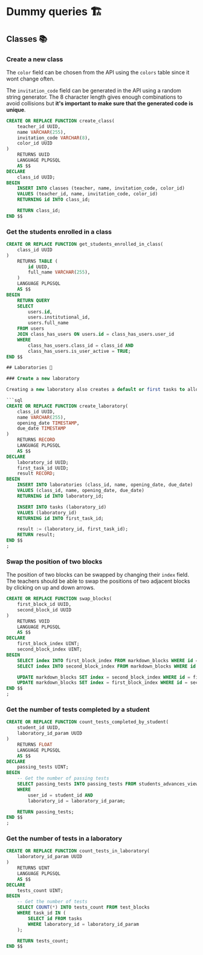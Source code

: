 # Dummy queries 🏗️

## Classes 📚

### Create a new class

The `color` field can be chosen from the API using the `colors` table since it wont change often.

The `invitation_code` field can be generated in the API using a random string generator. The 8 character length gives enough combinations to avoid collisions but **it's important to make sure that the generated code is unique**.

```sql
CREATE OR REPLACE FUNCTION create_class(
    teacher_id UUID,
    name VARCHAR(255),
    invitation_code VARCHAR(8),
    color_id UUID
)
    RETURNS UUID
    LANGUAGE PLPGSQL
    AS $$
DECLARE
    class_id UUID;
BEGIN
    INSERT INTO classes (teacher, name, invitation_code, color_id)
    VALUES (teacher_id, name, invitation_code, color_id)
    RETURNING id INTO class_id;

    RETURN class_id;
END $$
```

### Get the students enrolled in a class

````sql
CREATE OR REPLACE FUNCTION get_students_enrolled_in_class(
    class_id UUID
)
    RETURNS TABLE (
        id UUID,
        full_name VARCHAR(255),
    )
    LANGUAGE PLPGSQL
    AS $$
BEGIN
    RETURN QUERY
    SELECT
        users.id,
        users.institutional_id,
        users.full_name
    FROM users
    JOIN class_has_users ON users.id = class_has_users.user_id
    WHERE
        class_has_users.class_id = class_id AND
        class_has_users.is_user_active = TRUE;
END $$

## Laboratories 🧪

### Create a new laboratory

Creating a new laboratory also creates a default or first tasks to allow the teachers to start writing instructions and tests.

```sql
CREATE OR REPLACE FUNCTION create_laboratory(
    class_id UUID,
    name VARCHAR(255),
    opening_date TIMESTAMP,
    due_date TIMESTAMP
)
    RETURNS RECORD
    LANGUAGE PLPGSQL
    AS $$
DECLARE
    laboratory_id UUID;
    first_task_id UUID;
    result RECORD;
BEGIN
    INSERT INTO laboratories (class_id, name, opening_date, due_date)
    VALUES (class_id, name, opening_date, due_date)
    RETURNING id INTO laboratory_id;

    INSERT INTO tasks (laboratory_id)
    VALUES (laboratory_id)
    RETURNING id INTO first_task_id;

    result := (laboratory_id, first_task_id);
    RETURN result;
END $$
;
````

### Swap the position of two blocks

The position of two blocks can be swapped by changing their `index` field. The teachers should be able to swap the positions of two adjacent blocks by clicking on up and down arrows.

```sql
CREATE OR REPLACE FUNCTION swap_blocks(
    first_block_id UUID,
    second_block_id UUID
)
    RETURNS VOID
    LANGUAGE PLPGSQL
    AS $$
DECLARE
    first_block_index UINT;
    second_block_index UINT;
BEGIN
    SELECT index INTO first_block_index FROM markdown_blocks WHERE id = first_block_id;
    SELECT index INTO second_block_index FROM markdown_blocks WHERE id = second_block_id;

    UPDATE markdown_blocks SET index = second_block_index WHERE id = first_block_id;
    UPDATE markdown_blocks SET index = first_block_index WHERE id = second_block_id;
END $$
;
```

### Get the number of tests completed by a student

```sql
CREATE OR REPLACE FUNCTION count_tests_completed_by_student(
    student_id UUID,
    laboratory_id_param UUID
)
    RETURNS FLOAT
    LANGUAGE PLPGSQL
    AS $$
DECLARE
    passing_tests UINT;
BEGIN
    -- Get the number of passing tests
    SELECT passing_tests INTO passing_tests FROM students_advances_view
    WHERE
        user_id = student_id AND
        laboratory_id = laboratory_id_param;

    RETURN passing_tests;
END $$
;
```

### Get the number of tests in a laboratory

```sql
CREATE OR REPLACE FUNCTION count_tests_in_laboratory(
    laboratory_id_param UUID
)
    RETURNS UINT
    LANGUAGE PLPGSQL
    AS $$
DECLARE
    tests_count UINT;
BEGIN
    -- Get the number of tests
    SELECT COUNT(*) INTO tests_count FROM test_blocks
    WHERE task_id IN (
        SELECT id FROM tasks
        WHERE laboratory_id = laboratory_id_param
    );

    RETURN tests_count;
END $$
```
